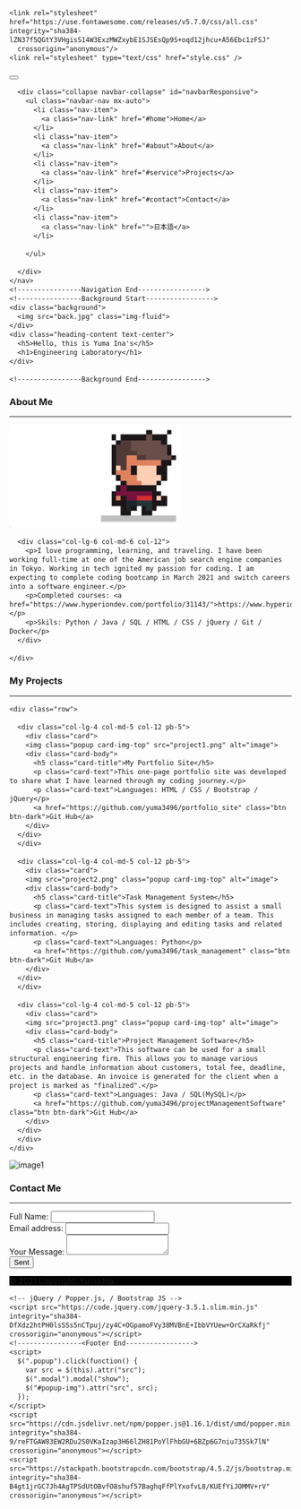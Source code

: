 <!DOCTYPE html>
<html lang="en">
<head>
  <title>Portfolio</title>
  <meta charset="utf-8">
  <meta name="viewport" content="width=device-width, initial-scale=1">

   <link rel="stylesheet" href="bootstrap.min.css"/>
   
    <link rel="stylesheet" href="https://use.fontawesome.com/releases/v5.7.0/css/all.css" integrity="sha384-lZN37f5QGtY3VHgisS14W3ExzMWZxybE1SJSEsQp9S+oqd12jhcu+A56Ebc1zFSJ"
      crossorigin="anonymous"/>
    <link rel="stylesheet" type="text/css" href="style.css" />

</head>
<body data-spy="scroll" data-target="#navbarResponsive">
  <div id="home">
    <!----------------Navigation Start----------------->
    <nav class="navbar navbar-expand-md navbar-dark bg-dark fixed-top">
      <button class="navbar-toggler" type="button" data-toggle="collapse" data-target="#navbarResponsive">
        <span class="navbar-toggler-icon"></span>
      </button>

      <div class="collapse navbar-collapse" id="navbarResponsive">
        <ul class="navbar-nav mx-auto">
          <li class="nav-item">
            <a class="nav-link" href="#home">Home</a>
          </li>
          <li class="nav-item">
            <a class="nav-link" href="#about">About</a>
          </li>
          <li class="nav-item">
            <a class="nav-link" href="#service">Projects</a>
          </li>
          <li class="nav-item">
            <a class="nav-link" href="#contact">Contact</a>
          </li>
          <li class="nav-item">
            <a class="nav-link" href="">日本語</a>
          </li>
         
        </ul>
        
      </div>
    </nav>
    <!----------------Navigation End----------------->
    <!----------------Background Start----------------->
    <div class="background">
      <img src="back.jpg" class="img-fluid">
    </div>
    <div class="heading-content text-center">
      <h5>Hello, this is Yuma Ina's</h5>
      <h1>Engineering Laboratory</h1>
    </div>

    <!----------------Background End----------------->
  </div>


  <!----------------About Start----------------->
  <div id="about" class="offset container mt-3 mb-5">
    <div class="post-heading text-center">
      <h3 class="display-4 font-weight-bold">About Me</h3>
      <hr class="w-50 mx-auto pb-5">
    </div>
    <div class="row">
      <div class="col-lg-5 col-md-6 col-12 pb-4">
        <img src="about.png" class="img-fluid">
      </div>

      <div class="col-lg-6 col-md-6 col-12">
        <p>I love programming, learning, and traveling. I have been working full-time at one of the American job search engine companies in Tokyo. Working in tech ignited my passion for coding. I am expecting to complete coding bootcamp in March 2021 and switch careers into a software engineer.</p>
        <p>Completed courses: <a href="https://www.hyperiondev.com/portfolio/31143/">https://www.hyperiondev.com/portfolio/31143/</a></p>
        <p>Skils: Python / Java / SQL / HTML / CSS / jQuery / Git / Docker</p>
      </div>
      
    </div>

  </div>

  <!----------------About End----------------->


   <!----------------Service Start----------------->
  <div id="service" class="offset container mt-3 mb-5">
    <div class="post-heading text-center">
      <h3 class="display-4 font-weight-bold">My Projects</h3>
      <hr class="w-50 mx-auto pb-5">
    </div>

    <div class="row">

      <div class="col-lg-4 col-md-5 col-12 pb-5">
        <div class="card">
        <img class="popup card-img-top" src="project1.png" alt="image">
        <div class="card-body">
          <h5 class="card-title">My Portfolio Site</h5>
          <p class="card-text">This one-page portfolio site was developed to share what I have learned through my coding journey.</p>
          <p class="card-text">Languages: HTML / CSS / Bootstrap / jQuery</p>
          <a href="https://github.com/yuma3496/portfolio_site" class="btn btn-dark">Git Hub</a>
        </div>
      </div>
      </div>
      
      <div class="col-lg-4 col-md-5 col-12 pb-5">
        <div class="card">
        <img src="project2.png" class="popup card-img-top" alt="image">
        <div class="card-body">
          <h5 class="card-title">Task Management System</h5>
          <p class="card-text">This system is designed to assist a small business in managing tasks assigned to each member of a team. This includes creating, storing, displaying and editing tasks and related information. </p>
          <p class="card-text">Languages: Python</p>
          <a href="https://github.com/yuma3496/task_management" class="btn btn-dark">Git Hub</a>
        </div>
      </div>
      </div>

      <div class="col-lg-4 col-md-5 col-12 pb-5">
        <div class="card">
        <img src="project3.png" class="popup card-img-top" alt="image">
        <div class="card-body">
          <h5 class="card-title">Project Management Software</h5>
          <p class="card-text">This software can be used for a small structural engineering firm. This allows you to manage various projects and handle information about customers, total fee, deadline, etc. in the database. An invoice is generated for the client when a project is marked as "finalized".</p>
          <p class="card-text">Languages: Java / SQL(MySQL)</p>
          <a href="https://github.com/yuma3496/projectManagementSoftware" class="btn btn-dark">Git Hub</a>
        </div>
      </div>
      </div>
    </div>
  </div>

 <!----------------Modal Start----------------->
 <div class="modal fade bd-example-modal-lg" tabindex="-1" role="dialog" aria-labelledby="myLargeModalLabel" aria-hidden="true">
  <div class="modal-dialog modal-lg">
    <div class="modal-content">
      <img class="w-200" id="popup-img" src="" alt="image1">
  </div>
</div>
</div>

  <!----------------Modal End----------------->

  <!----------------Service End----------------->

  <!----------------Contact Start----------------->
  <div id="contact" class=" offset w-50 mx-auto mt-5 mb-5">
    <div class="post-heading text-center">
      <h3 class="display-4 font-weight-bold">Contact Me</h3>
      <hr class="w-50 mx-auto pb-5">
    </div>
    <form action="/action_page.php">
      <div class="form-group">
        <label for="email">Full Name:</label>
        <input type="text" class="form-control" id="email">
      </div>
      <div class="form-group">
        <label for="email">Email address:</label>
        <input type="email" class="form-control" id="email">
      </div>
      <div class="form-group">
        <label for="email">Your Message:</label>
        <textarea class="form-control"></textarea>
      </div>
      <button type="submit" class="btn btn-dark">Sent</button>
    </form>

  </div>
  <!----------------Contact End----------------->

  <!----------------Footer Start----------------->
  <footer class="bg-light text-center text-lg-start">
    <!-- Copyright -->
    <div class="text-center p-3" style="background-color: black;">
      <p class="text-light">© 2021 Copyright: Yuma Ina</p>
    </div>
    <!-- Copyright -->
  </footer>
  <!----------------Footer End----------------->


    <!-- jQuery / Popper.js, / Bootstrap JS -->
    <script src="https://code.jquery.com/jquery-3.5.1.slim.min.js" integrity="sha384-DfXdz2htPH0lsSSs5nCTpuj/zy4C+OGpamoFVy38MVBnE+IbbVYUew+OrCXaRkfj" crossorigin="anonymous"></script>
    <!----------------<Footer End----------------->
    <script>
      $(".popup").click(function() {
        var src = $(this).attr("src");
        $(".modal").modal("show");
        $("#popup-img").attr("src", src);
      });
    </script>
    <script src="https://cdn.jsdelivr.net/npm/popper.js@1.16.1/dist/umd/popper.min.js" integrity="sha384-9/reFTGAW83EW2RDu2S0VKaIzap3H66lZH81PoYlFhbGU+6BZp6G7niu735Sk7lN" crossorigin="anonymous"></script>
    <script src="https://stackpath.bootstrapcdn.com/bootstrap/4.5.2/js/bootstrap.min.js" integrity="sha384-B4gt1jrGC7Jh4AgTPSdUtOBvfO8shuf57BaghqFfPlYxofvL8/KUEfYiJOMMV+rV" crossorigin="anonymous"></script>

</body>
</html>
